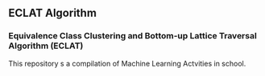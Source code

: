 ## ECLAT Algorithm 
### Equivalence Class Clustering and Bottom-up Lattice Traversal Algorithm (ECLAT)

<p> This repository s a compilation of Machine Learning Actvities in school. </p> 
